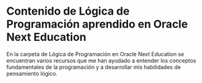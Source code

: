 # Contenido de Lógica de Programación aprendido en Oracle Next Education

En la carpeta de Lógica de Programación en Oracle Next Education se encuentran varios recursos que me han ayudado a entender los conceptos fundamentales de la programación y a desarrollar mis habilidades de pensamiento lógico.